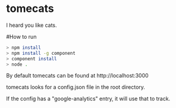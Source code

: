 tomecats
========

I heard you like cats.

#How to run

```bash
> npm install
> npm install -g component
> component install
> node .
```
By default tomecats can be found at http://localhost:3000

tomecats looks for a config.json file in the root directory.

If the config has a "google-analytics" entry, it will use that to track.
